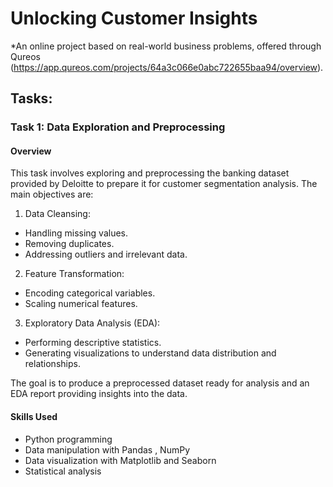 # Unlocking Customer Insights

*An online project based on real-world business problems, offered through Qureos (https://app.qureos.com/projects/64a3c066e0abc722655baa94/overview).

## Tasks:

### Task 1: Data Exploration and Preprocessing

#### Overview
This task involves exploring and preprocessing the banking dataset provided by Deloitte to prepare it for customer segmentation analysis. The main objectives are:

1. Data Cleansing:

 - Handling missing values.
 - Removing duplicates.
 - Addressing outliers and irrelevant data.

2. Feature Transformation:

 - Encoding categorical variables.
 - Scaling numerical features.

3. Exploratory Data Analysis (EDA):

 - Performing descriptive statistics.
 - Generating visualizations to understand data distribution and relationships.

The goal is to produce a preprocessed dataset ready for analysis and an EDA report providing insights into the data.

#### Skills Used
- Python programming
- Data manipulation with Pandas , NumPy
- Data visualization with Matplotlib and Seaborn
- Statistical analysis

